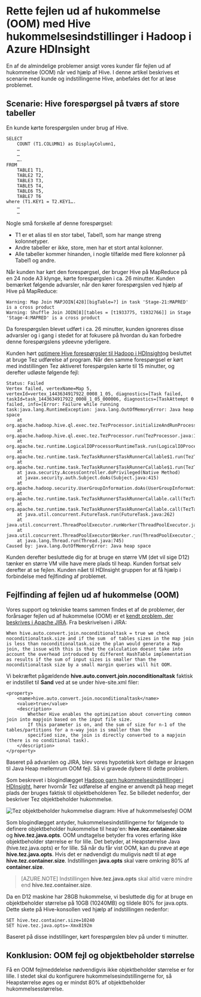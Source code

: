 <properties
    pageTitle="Hukommelse fejl (OOM) - Hive indstillinger | Microsoft Azure"
    description="Rette en forældet hukommelsesfejl (OOM) fra en Hive-forespørgsel i Hadoop i HDInsight. Kunde-scenarie er en forespørgsel på tværs af mange store tabeller."
    keywords="af hukommelse fejl, OOM, Hive indstillinger"
    services="hdinsight"
    documentationCenter=""
    authors="rashimg"
    manager="jhubbard"
    editor="cgronlun"/>

<tags
    ms.service="hdinsight"
    ms.devlang="na"
    ms.topic="article"
    ms.tgt_pltfrm="na"
    ms.workload="big-data"
    ms.date="09/02/2016"
    ms.author="rashimg;jgao"/>

# <a name="fix-an-out-of-memory-oom-error-with-hive-memory-settings-in-hadoop-in-azure-hdinsight"></a>Rette fejlen ud af hukommelse (OOM) med Hive hukommelsesindstillinger i Hadoop i Azure HDInsight

En af de almindelige problemer ansigt vores kunder får fejlen ud af hukommelse (OOM) når ved hjælp af Hive. I denne artikel beskrives et scenarie med kunde og indstillingerne Hive, anbefales det for at løse problemet.

## <a name="scenario-hive-query-across-large-tables"></a>Scenarie: Hive forespørgsel på tværs af store tabeller

En kunde kørte forespørgslen under brug af Hive.

    SELECT
        COUNT (T1.COLUMN1) as DisplayColumn1,
        …
        …
        ….
    FROM
        TABLE1 T1,
        TABLE2 T2,
        TABLE3 T3,
        TABLE5 T4,
        TABLE6 T5,
        TABLE7 T6
    where (T1.KEY1 = T2.KEY1….
        …
        …

Nogle små forskelle af denne forespørgsel:

* T1 er et alias til en stor tabel, Tabel1, som har mange streng kolonnetyper.
* Andre tabeller er ikke, store, men har et stort antal kolonner.
* Alle tabeller kommer hinanden, i nogle tilfælde med flere kolonner på Tabel1 og andre.

Når kunden har kørt den forespørgsel, der bruger Hive på MapReduce på en 24 node A3 klynge, kørte forespørgslen i ca. 26 minutter. Kunden bemærket følgende advarsler, når den kører forespørgslen ved hjælp af Hive på MapReduce:

    Warning: Map Join MAPJOIN[428][bigTable=?] in task 'Stage-21:MAPRED' is a cross product
    Warning: Shuffle Join JOIN[8][tables = [t1933775, t1932766]] in Stage 'Stage-4:MAPRED' is a cross product

Da forespørgslen blevet udført i ca. 26 minutter, kunden ignoreres disse advarsler og i gang i stedet for at fokusere på hvordan du kan forbedre denne forespørgslens ydeevne yderligere.

Kunden hørt [optimere Hive forespørgsler til Hadoop i HDInsight](hdinsight-hadoop-optimize-hive-query.md)og besluttet at bruge Tez udførelse af program. Når den samme forespørgsel er kørt med indstillingen Tez aktiveret forespørgslen kørte til 15 minutter, og derefter udløste følgende fejl:

    Status: Failed
    Vertex failed, vertexName=Map 5, vertexId=vertex_1443634917922_0008_1_05, diagnostics=[Task failed, taskId=task_1443634917922_0008_1_05_000006, diagnostics=[TaskAttempt 0 failed, info=[Error: Failure while running task:java.lang.RuntimeException: java.lang.OutOfMemoryError: Java heap space
        at
    org.apache.hadoop.hive.ql.exec.tez.TezProcessor.initializeAndRunProcessor(TezProcessor.java:172)
        at org.apache.hadoop.hive.ql.exec.tez.TezProcessor.run(TezProcessor.java:138)
        at
    org.apache.tez.runtime.LogicalIOProcessorRuntimeTask.run(LogicalIOProcessorRuntimeTask.java:324)
        at
    org.apache.tez.runtime.task.TezTaskRunner$TaskRunnerCallable$1.run(TezTaskRunner.java:176)
        at
    org.apache.tez.runtime.task.TezTaskRunner$TaskRunnerCallable$1.run(TezTaskRunner.java:168)
        at java.security.AccessController.doPrivileged(Native Method)
        at javax.security.auth.Subject.doAs(Subject.java:415)
        at org.apache.hadoop.security.UserGroupInformation.doAs(UserGroupInformation.java:1628)
        at
    org.apache.tez.runtime.task.TezTaskRunner$TaskRunnerCallable.call(TezTaskRunner.java:168)
        at
    org.apache.tez.runtime.task.TezTaskRunner$TaskRunnerCallable.call(TezTaskRunner.java:163)
        at java.util.concurrent.FutureTask.run(FutureTask.java:262)
        at java.util.concurrent.ThreadPoolExecutor.runWorker(ThreadPoolExecutor.java:1145)
        at java.util.concurrent.ThreadPoolExecutor$Worker.run(ThreadPoolExecutor.java:615)
        at java.lang.Thread.run(Thread.java:745)
    Caused by: java.lang.OutOfMemoryError: Java heap space

Kunden derefter besluttede dig for at bruge en større VM (det vil sige D12) tænker en større VM ville have mere plads til heap. Kunden fortsat selv derefter at se fejlen. Kunden nået til HDInsight gruppen for at få hjælp i forbindelse med fejlfinding af problemet.

## <a name="debug-the-out-of-memory-oom-error"></a>Fejlfinding af fejlen ud af hukommelse (OOM)

Vores support og tekniske teams sammen findes et af de problemer, der forårsager fejlen ud af hukommelse (OOM) er et [kendt problem, der beskrives i Apache JIRA](https://issues.apache.org/jira/browse/HIVE-8306). Fra beskrivelsen i JIRA:

    When hive.auto.convert.join.noconditionaltask = true we check noconditionaltask.size and if the sum  of tables sizes in the map join is less than noconditionaltask.size the plan would generate a Map join, the issue with this is that the calculation doesnt take into account the overhead introduced by different HashTable implementation as results if the sum of input sizes is smaller than the noconditionaltask size by a small margin queries will hit OOM.

Vi bekræftet pågældende **hive.auto.convert.join.noconditionaltask** faktisk er indstillet til **Sand** ved at se under hive-site.xml filer:

    <property>
        <name>hive.auto.convert.join.noconditionaltask</name>
        <value>true</value>
        <description>
            Whether Hive enables the optimization about converting common join into mapjoin based on the input file size.
            If this parameter is on, and the sum of size for n-1 of the tables/partitions for a n-way join is smaller than the
            specified size, the join is directly converted to a mapjoin (there is no conditional task).
        </description>
    </property>

Baseret på advarslen og JIRA, blev vores hypotetisk kort deltage er årsagen til Java Heap mellemrum OOM fejl. Så vi gravede dybere til dette problem.

Som beskrevet i blogindlægget [Hadoop garn hukommelsesindstillinger i HDInsight](http://blogs.msdn.com/b/shanyu/archive/2014/07/31/hadoop-yarn-memory-settings-in-hdinsigh.aspx), hører hvornår Tez udførelse af engine er anvendt på heap meget plads der bruges faktisk til objektbeholderen Tez. Se billedet nedenfor, der beskriver Tez objektbeholder hukommelse.

![Tez objektbeholder hukommelse diagram: Hive af hukommelsesfejl OOM](./media/hdinsight-hadoop-hive-out-of-memory-error-oom/hive-out-of-memory-error-oom-tez-container-memory.png)


Som blogindlægget antyder, hukommelsesindstillingerne for følgende to definere objektbeholder hukommelse til heap'en: **hive.tez.container.size** og **hive.tez.java.opts**. OOM undtagelse betyder fra vores erfaring ikke objektbeholder størrelse er for lille. Det betyder, at Heapstørrelse Java (hive.tez.java.opts) er for lille. Så når du får vist OOM, kan du prøve at øge **hive.tez.java.opts**. Hvis det er nødvendigt du muligvis nødt til at øge **hive.tez.container.size**. Indstillingen **java.opts** skal være omkring 80% af **container.size**.

> [AZURE.NOTE]  Indstillingen **hive.tez.java.opts** skal altid være mindre end **hive.tez.container.size**.

Da en D12 maskine har 28GB hukommelse, vi besluttede dig for at bruge en objektbeholder størrelse på 10GB (10240MB) og tildele 80% for java.opts. Dette skete på Hive-konsollen ved hjælp af indstillingen nedenfor:

    SET hive.tez.container.size=10240
    SET hive.tez.java.opts=-Xmx8192m

Baseret på disse indstillinger, kørt forespørgslen blev på under ti minutter.

## <a name="conclusion-oom-errors-and-container-size"></a>Konklusion: OOM fejl og objektbeholder størrelse

Få en OOM fejlmeddelelse nødvendigvis ikke objektbeholder størrelse er for lille. I stedet skal du konfigurere hukommelsesindstillingerne for, så Heapstørrelse øges og er mindst 80% af objektbeholder hukommelsesstørrelse.
